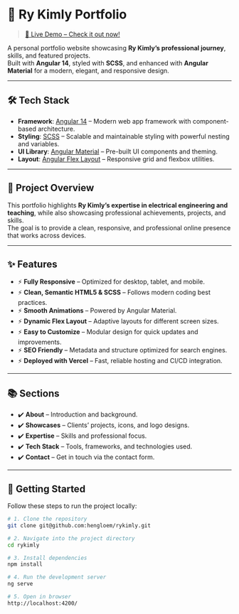 # 🌟 Ry Kimly Portfolio  

> [🚀 Live Demo – Check it out now!](https://rykimly.vercel.app/)  

A personal portfolio website showcasing **Ry Kimly’s professional journey**, skills, and featured projects.  
Built with **Angular 14**, styled with **SCSS**, and enhanced with **Angular Material** for a modern, elegant, and responsive design.  

---

## 🛠 Tech Stack  

- **Framework**: [Angular 14](https://angular.io/) – Modern web app framework with component-based architecture.  
- **Styling**: [SCSS](https://sass-lang.com/) – Scalable and maintainable styling with powerful nesting and variables.  
- **UI Library**: [Angular Material](https://material.angular.io/) – Pre-built UI components and theming.  
- **Layout**: [Angular Flex Layout](https://github.com/angular/flex-layout) – Responsive grid and flexbox utilities.  

---

## 📖 Project Overview  

This portfolio highlights **Ry Kimly’s expertise in electrical engineering and teaching**, while also showcasing professional achievements, projects, and skills.  
The goal is to provide a clean, responsive, and professional online presence that works across devices.  

---

## ✨ Features  

- ⚡ **Fully Responsive** – Optimized for desktop, tablet, and mobile.  
- ⚡ **Clean, Semantic HTML5 & SCSS** – Follows modern coding best practices.  
- ⚡ **Smooth Animations** – Powered by Angular Material.  
- ⚡ **Dynamic Flex Layout** – Adaptive layouts for different screen sizes.  
- ⚡ **Easy to Customize** – Modular design for quick updates and improvements.  
- ⚡ **SEO Friendly** – Metadata and structure optimized for search engines.  
- ⚡ **Deployed with Vercel** – Fast, reliable hosting and CI/CD integration.  

---

## 📚 Sections  

- ✔️ **About** – Introduction and background.  
- ✔️ **Showcases** – Clients’ projects, icons, and logo designs.  
- ✔️ **Expertise** – Skills and professional focus.  
- ✔️ **Tech Stack** – Tools, frameworks, and technologies used.  
- ✔️ **Contact** – Get in touch via the contact form.  

---

## 🚀 Getting Started  

Follow these steps to run the project locally:  

```bash
# 1. Clone the repository
git clone git@github.com:hengloem/rykimly.git

# 2. Navigate into the project directory
cd rykimly

# 3. Install dependencies
npm install

# 4. Run the development server
ng serve

# 5. Open in browser
http://localhost:4200/
